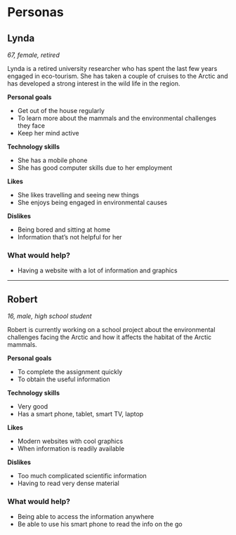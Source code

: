 # Personas

## Lynda

*67, female, retired*

Lynda is a retired university researcher who has spent the last few years engaged in eco-tourism. She has taken a couple of cruises to the Arctic and has developed a strong interest in the wild life in the region.

**Personal goals**

- Get out of the house regularly
- To learn more about the mammals and the environmental challenges they face
- Keep her mind active

**Technology skills**

- She has a mobile phone
- She has good computer skills due to her employment

**Likes**

- She likes travelling and seeing new things
- She enjoys being engaged in environmental causes**Dislikes**

- Being bored and sitting at home
- Information that’s not helpful for her

### What would help?

- Having a website with a lot of information and graphics



---

## Robert
*16, male, high school student*

Robert is currently working on a school project about the environmental challenges facing the Arctic and how it affects the habitat of the Arctic mammals. 

**Personal goals**

- To complete the assignment quickly- To obtain the useful information 

**Technology skills**

- Very good
- Has a smart phone, tablet, smart TV, laptop

**Likes**

- Modern websites with cool graphics - When information is readily available**Dislikes**

- Too much complicated scientific information
- Having to read very dense material

### What would help?

- Being able to access the information anywhere
- Be able to use his smart phone to read the info on the go